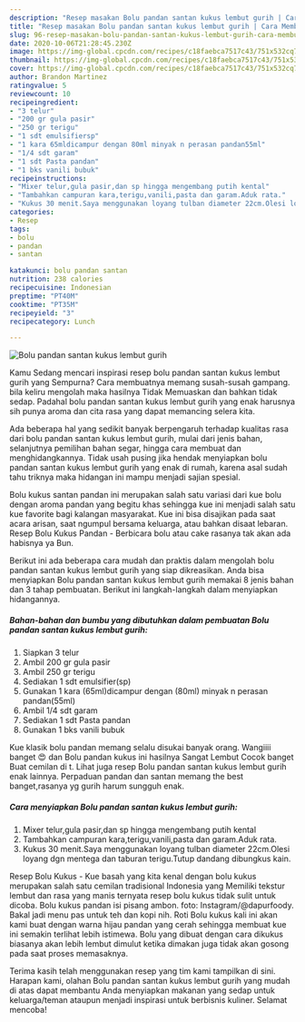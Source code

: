 ```yaml
---
description: "Resep masakan Bolu pandan santan kukus lembut gurih | Cara Membuat Bolu pandan santan kukus lembut gurih Yang Sedap"
title: "Resep masakan Bolu pandan santan kukus lembut gurih | Cara Membuat Bolu pandan santan kukus lembut gurih Yang Sedap"
slug: 96-resep-masakan-bolu-pandan-santan-kukus-lembut-gurih-cara-membuat-bolu-pandan-santan-kukus-lembut-gurih-yang-sedap
date: 2020-10-06T21:28:45.230Z
image: https://img-global.cpcdn.com/recipes/c18faebca7517c43/751x532cq70/bolu-pandan-santan-kukus-lembut-gurih-foto-resep-utama.jpg
thumbnail: https://img-global.cpcdn.com/recipes/c18faebca7517c43/751x532cq70/bolu-pandan-santan-kukus-lembut-gurih-foto-resep-utama.jpg
cover: https://img-global.cpcdn.com/recipes/c18faebca7517c43/751x532cq70/bolu-pandan-santan-kukus-lembut-gurih-foto-resep-utama.jpg
author: Brandon Martinez
ratingvalue: 5
reviewcount: 10
recipeingredient:
- "3 telur"
- "200 gr gula pasir"
- "250 gr terigu"
- "1 sdt emulsifiersp"
- "1 kara 65mldicampur dengan 80ml minyak n perasan pandan55ml"
- "1/4 sdt garam"
- "1 sdt Pasta pandan"
- "1 bks vanili bubuk"
recipeinstructions:
- "Mixer telur,gula pasir,dan sp hingga mengembang putih kental"
- "Tambahkan campuran kara,terigu,vanili,pasta dan garam.Aduk rata."
- "Kukus 30 menit.Saya menggunakan loyang tulban diameter 22cm.Olesi loyang dgn mentega dan taburan terigu.Tutup dandang dibungkus kain."
categories:
- Resep
tags:
- bolu
- pandan
- santan

katakunci: bolu pandan santan 
nutrition: 238 calories
recipecuisine: Indonesian
preptime: "PT40M"
cooktime: "PT35M"
recipeyield: "3"
recipecategory: Lunch

---
```



![Bolu pandan santan kukus lembut gurih](https://img-global.cpcdn.com/recipes/c18faebca7517c43/751x532cq70/bolu-pandan-santan-kukus-lembut-gurih-foto-resep-utama.jpg)

Kamu Sedang mencari inspirasi resep bolu pandan santan kukus lembut gurih yang Sempurna? Cara membuatnya memang susah-susah gampang. bila keliru mengolah maka hasilnya Tidak Memuaskan dan bahkan tidak sedap. Padahal bolu pandan santan kukus lembut gurih yang enak harusnya sih punya aroma dan cita rasa yang dapat memancing selera kita.

Ada beberapa hal yang sedikit banyak berpengaruh terhadap kualitas rasa dari bolu pandan santan kukus lembut gurih, mulai dari jenis bahan, selanjutnya pemilihan bahan segar, hingga cara membuat dan menghidangkannya. Tidak usah pusing jika hendak menyiapkan bolu pandan santan kukus lembut gurih yang enak di rumah, karena asal sudah tahu triknya maka hidangan ini mampu menjadi sajian spesial.

Bolu kukus santan pandan ini merupakan salah satu variasi dari kue bolu dengan aroma pandan yang begitu khas sehingga kue ini menjadi salah satu kue favorite bagi kalangan masyarakat. Kue ini bisa disajikan pada saat acara arisan, saat ngumpul bersama keluarga, atau bahkan disaat lebaran. Resep Bolu Kukus Pandan - Berbicara bolu atau cake rasanya tak akan ada habisnya ya Bun.


Berikut ini ada beberapa cara mudah dan praktis dalam mengolah bolu pandan santan kukus lembut gurih yang siap dikreasikan. Anda bisa menyiapkan Bolu pandan santan kukus lembut gurih memakai 8 jenis bahan dan 3 tahap pembuatan. Berikut ini langkah-langkah dalam menyiapkan hidangannya.

<!--inarticleads1-->

##### Bahan-bahan dan bumbu yang dibutuhkan dalam pembuatan Bolu pandan santan kukus lembut gurih:

1. Siapkan 3 telur
1. Ambil 200 gr gula pasir
1. Ambil 250 gr terigu
1. Sediakan 1 sdt emulsifier(sp)
1. Gunakan 1 kara (65ml)dicampur dengan (80ml) minyak n perasan pandan(55ml)
1. Ambil 1/4 sdt garam
1. Sediakan 1 sdt Pasta pandan
1. Gunakan 1 bks vanili bubuk


Kue klasik bolu pandan memang selalu disukai banyak orang. Wangiiii banget 😍 dan Bolu pandan kukus ini hasilnya Sangat Lembut Cocok banget Buat cemilan di t. Lihat juga resep Bolu pandan santan kukus lembut gurih enak lainnya. Perpaduan pandan dan santan memang the best banget,rasanya yg gurih harum sungguh enak. 

<!--inarticleads2-->

##### Cara menyiapkan Bolu pandan santan kukus lembut gurih:

1. Mixer telur,gula pasir,dan sp hingga mengembang putih kental
1. Tambahkan campuran kara,terigu,vanili,pasta dan garam.Aduk rata.
1. Kukus 30 menit.Saya menggunakan loyang tulban diameter 22cm.Olesi loyang dgn mentega dan taburan terigu.Tutup dandang dibungkus kain.


Resep Bolu Kukus - Kue basah yang kita kenal dengan bolu kukus merupakan salah satu cemilan tradisional Indonesia yang Memiliki tekstur lembut dan rasa yang manis ternyata resep bolu kukus tidak sulit untuk dicoba. Bolu kukus pandan isi pisang ambon. foto: Instagram/@dapurfoody. Bakal jadi menu pas untuk teh dan kopi nih. Roti Bolu kukus kali ini akan kami buat dengan warna hijau pandan yang cerah sehingga membuat kue ini semakin terlihat lebih istimewa. Bolu yang dibuat dengan cara dikukus biasanya akan lebih lembut dimulut ketika dimakan juga tidak akan gosong pada saat proses memasaknya. 

Terima kasih telah menggunakan resep yang tim kami tampilkan di sini. Harapan kami, olahan Bolu pandan santan kukus lembut gurih yang mudah di atas dapat membantu Anda menyiapkan makanan yang sedap untuk keluarga/teman ataupun menjadi inspirasi untuk berbisnis kuliner. Selamat mencoba!
